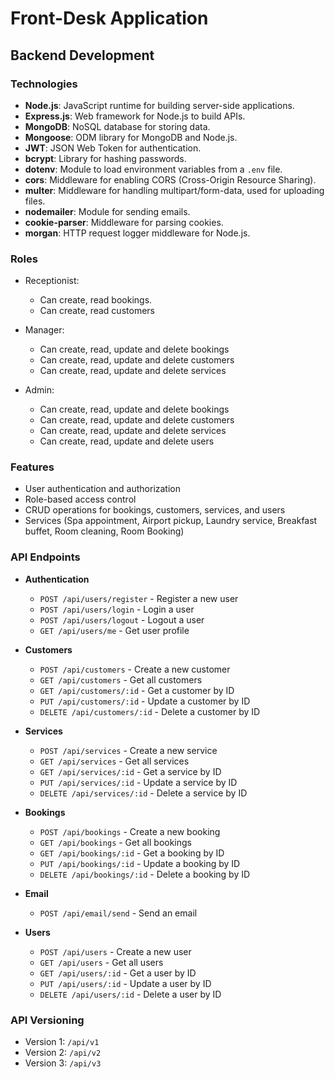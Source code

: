 # Front-Desk Application

## Backend Development

### Technologies

- **Node.js**: JavaScript runtime for building server-side applications.
- **Express.js**: Web framework for Node.js to build APIs.
- **MongoDB**: NoSQL database for storing data.
- **Mongoose**: ODM library for MongoDB and Node.js.
- **JWT**: JSON Web Token for authentication.
- **bcrypt**: Library for hashing passwords.
- **dotenv**: Module to load environment variables from a `.env` file.
- **cors**: Middleware for enabling CORS (Cross-Origin Resource Sharing).
- **multer**: Middleware for handling multipart/form-data, used for uploading files.
- **nodemailer**: Module for sending emails.
- **cookie-parser**: Middleware for parsing cookies.
- **morgan**: HTTP request logger middleware for Node.js.

### Roles

- Receptionist:

  - Can create, read bookings.
  - Can create, read customers

- Manager:

  - Can create, read, update and delete bookings
  - Can create, read, update and delete customers
  - Can create, read, update and delete services

- Admin:
  - Can create, read, update and delete bookings
  - Can create, read, update and delete customers
  - Can create, read, update and delete services
  - Can create, read, update and delete users

### Features

- User authentication and authorization
- Role-based access control
- CRUD operations for bookings, customers, services, and users
- Services (Spa appointment, Airport pickup, Laundry service, Breakfast buffet, Room cleaning, Room Booking)

### API Endpoints

- **Authentication**

  - `POST /api/users/register` - Register a new user
  - `POST /api/users/login` - Login a user
  - `POST /api/users/logout` - Logout a user
  - `GET /api/users/me` - Get user profile

- **Customers**

  - `POST /api/customers` - Create a new customer
  - `GET /api/customers` - Get all customers
  - `GET /api/customers/:id` - Get a customer by ID
  - `PUT /api/customers/:id` - Update a customer by ID
  - `DELETE /api/customers/:id` - Delete a customer by ID

- **Services**

  - `POST /api/services` - Create a new service
  - `GET /api/services` - Get all services
  - `GET /api/services/:id` - Get a service by ID
  - `PUT /api/services/:id` - Update a service by ID
  - `DELETE /api/services/:id` - Delete a service by ID

- **Bookings**

  - `POST /api/bookings` - Create a new booking
  - `GET /api/bookings` - Get all bookings
  - `GET /api/bookings/:id` - Get a booking by ID
  - `PUT /api/bookings/:id` - Update a booking by ID
  - `DELETE /api/bookings/:id` - Delete a booking by ID

- **Email**

  - `POST /api/email/send` - Send an email

- **Users**
  - `POST /api/users` - Create a new user
  - `GET /api/users` - Get all users
  - `GET /api/users/:id` - Get a user by ID
  - `PUT /api/users/:id` - Update a user by ID
  - `DELETE /api/users/:id` - Delete a user by ID

### API Versioning

- Version 1: `/api/v1`
- Version 2: `/api/v2`
- Version 3: `/api/v3`
